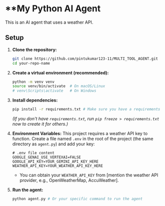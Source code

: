 # **My Python AI Agent

This is an AI agent that uses a weather API.

## Setup

1.  **Clone the repository:**
    ```bash
    git clone https://github.com/pintukumar123-11/MULTI_TOOL_AGENT.git
    cd your-repo-name
    ```

2.  **Create a virtual environment (recommended):**
    ```bash
    python -m venv venv
    source venv/bin/activate  # On macOS/Linux
    # venv\Scripts\activate   # On Windows
    ```

3.  **Install dependencies:**
    ```bash
    pip install -r requirements.txt # Make sure you have a requirements.txt!
    ```
    *(If you don't have `requirements.txt`, run `pip freeze > requirements.txt` now to create it for others.)*

4.  **Environment Variables:**
    This project requires a weather API key to function.
    Create a file named `.env` in the root of the project (the same directory as `agent.py`) and add your key:

    ```
    # .env file content
    GOOGLE_GENAI_USE_VERTEXAI=FALSE
    GOOGLE_API_KEY=YOUR_GEMINI_API_KEY_HERE
    WEATHER_API_KEY=YOUR_WEATHER_API_KEY_HERE
    ```
    * You can obtain your `WEATHER_API_KEY` from [mention the weather API provider, e.g., OpenWeatherMap, AccuWeather].

5.  **Run the agent:**
    ```bash
    python agent.py # Or your specific command to run the agent
    ```
